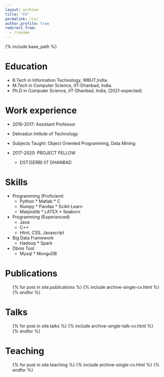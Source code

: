 ```yaml
---
layout: archive
title: "CV"
permalink: /cv/
author_profile: true
redirect_from:
  - /resume
---
```


{% include base_path %}

Education
======
* B.Tech in Information Technology, WBUT,India. 
* M.Tech in Computer Science, IIT-Dhanbad, India.
* Ph.D in Computer Science, IIT-Dhanbad, India, (2021-expected)

Work experience
======
*  2016-2017: Assistant Professor
  * Dehradun Intitute of Technology
  * Subjects Taught: Object Oriented Programming, Data Mining
  

* 2017-2020: PROJECT FELLOW
  * DST(SERB) IIT DHANBAD
  
  
  
Skills
======
* Programming (Proficient)
  * Python * Matlab * C 
  * Numpy  * Pandas * Scikit Learn 
  * Matplotlib * LATEX  * Seaborn
* Programming (Experienced)
  * Java
  * C++
  * Html, CSS, Javascript
* Big Data Framework
  * Hadoop * Spark
* Dbms Tool
  * Mysql * MongoDB

Publications
======
  <ul>{% for post in site.publications %}
    {% include archive-single-cv.html %}
  {% endfor %}</ul>
  
Talks
======
  <ul>{% for post in site.talks %}
    {% include archive-single-talk-cv.html %}
  {% endfor %}</ul>
  
Teaching
======
  <ul>{% for post in site.teaching %}
    {% include archive-single-cv.html %}
  {% endfor %}</ul>
  

